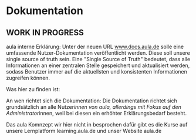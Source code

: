# Dokumentation

## WORK IN PROGRESS

aula interne Erklärung: Unter der neuen URL www.docs.aula.de solle eine umfassende Nutzer-Dokumentation veröffentlicht werden. Diese soll unsere single source of truth sein. Eine "Single Source of Truth" bedeutet, dass alle Informationen an einer zentralen Stelle gespeichert und aktualisiert werden, sodass Benutzer immer auf die aktuellsten und konsistenten Informationen zugreifen können.

Was hier zu finden ist:

An wen richtet sich die Dokumentation: Die Dokumentation richtet sich grundsätzlich an alle Nutzer*innen von aula, allerdings mit Fokus auf den Administrator*innen, weil bei diesen ein erhöhter Erklärungsbedarf besteht.

Das aula Komnzept wir hier nicht in besprochen dafür gibt es die Kurse auf unsere Lernplatform learning.aula.de und unser Website aula.de
